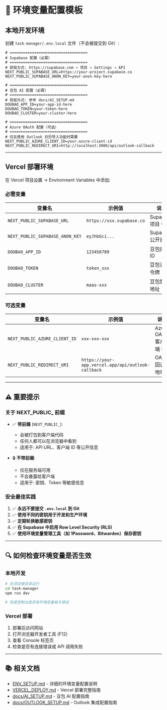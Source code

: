 # 📝 环境变量配置模板

## 本地开发环境

创建 `task-manager/.env.local` 文件（不会被提交到 Git）:

```env
# ===================================
# Supabase 配置（必需）
# ===================================
# 获取方式: https://supabase.com → 项目 → Settings → API
NEXT_PUBLIC_SUPABASE_URL=https://your-project.supabase.co
NEXT_PUBLIC_SUPABASE_ANON_KEY=your-anon-key-here

# ===================================
# 豆包 AI 配置（必需）
# ===================================
# 获取方式: 参考 docs/AI_SETUP.md
DOUBAO_APP_ID=your-app-id-here
DOUBAO_TOKEN=your-token-here
DOUBAO_CLUSTER=your-cluster-here

# ===================================
# Azure OAuth 配置（可选）
# ===================================
# 仅在使用 Outlook 日历导入功能时需要
NEXT_PUBLIC_AZURE_CLIENT_ID=your-azure-client-id
NEXT_PUBLIC_REDIRECT_URI=http://localhost:3000/api/outlook-callback
```

---

## Vercel 部署环境

在 Vercel 项目设置 → Environment Variables 中添加:

### 必需变量

| 变量名 | 示例值 | 说明 |
|--------|--------|------|
| `NEXT_PUBLIC_SUPABASE_URL` | `https://xxx.supabase.co` | Supabase 项目 URL |
| `NEXT_PUBLIC_SUPABASE_ANON_KEY` | `eyJhbGci...` | Supabase 公开密钥 |
| `DOUBAO_APP_ID` | `123456789` | 豆包应用 ID |
| `DOUBAO_TOKEN` | `token_xxx` | 豆包访问令牌 |
| `DOUBAO_CLUSTER` | `maas-xxx` | 豆包集群地址 |

### 可选变量

| 变量名 | 示例值 | 说明 |
|--------|--------|------|
| `NEXT_PUBLIC_AZURE_CLIENT_ID` | `xxx-xxx-xxx` | Azure OAuth 客户端 ID |
| `NEXT_PUBLIC_REDIRECT_URI` | `https://your-app.vercel.app/api/outlook-callback` | OAuth 回调地址 |

---

## ⚠️ 重要提示

### 关于 NEXT_PUBLIC_ 前缀

- ✅ **带前缀** (`NEXT_PUBLIC_`): 
  - 会被打包到客户端代码
  - 任何人都可以在浏览器中看到
  - 适用于: API URL、客户端 ID 等公开信息

- 🔒 **不带前缀**: 
  - 仅在服务端可用
  - 不会暴露给客户端
  - 适用于: 密钥、Token 等敏感信息

### 安全最佳实践

1. ✅ **永远不要提交 `.env.local` 到 Git**
2. ✅ **使用不同的密钥用于开发和生产环境**
3. ✅ **定期轮换敏感密钥**
4. ✅ **在 Supabase 中启用 Row Level Security (RLS)**
5. ✅ **使用环境变量管理工具（如 1Password、Bitwarden）保存密钥**

---

## 🔍 如何检查环境变量是否生效

### 本地开发
```bash
# 在项目根目录运行
cd task-manager
npm run dev

# 检查控制台是否有环境变量相关错误
```

### Vercel 部署
1. 部署后访问网站
2. 打开浏览器开发者工具 (F12)
3. 查看 Console 标签页
4. 检查是否有连接错误或 API 调用失败

---

## 📚 相关文档

- [ENV_SETUP.md](./ENV_SETUP.md) - 详细的环境变量配置说明
- [VERCEL_DEPLOY.md](./VERCEL_DEPLOY.md) - Vercel 部署完整指南
- [docs/AI_SETUP.md](./docs/AI_SETUP.md) - 豆包 AI 配置指南
- [docs/OUTLOOK_SETUP.md](./docs/OUTLOOK_SETUP.md) - Outlook 集成配置指南











